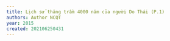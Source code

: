 ```yaml
---
title: Lịch sử thăng trầm 4000 năm của người Do Thái (P.1)
authors: Author NCQT
year: 2015
created: 202106250431
---
```


